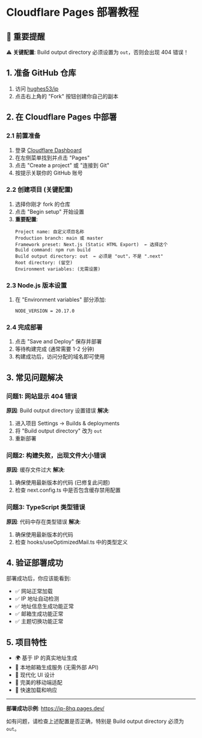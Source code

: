 # Cloudflare Pages 部署教程

## 🎯 重要提醒

⚠️ **关键配置**: Build output directory 必须设置为 `out`，否则会出现 404 错误！

## 1. 准备 GitHub 仓库

1. 访问 [hughes53/ip](https://github.com/hughes53/ip)
2. 点击右上角的 "Fork" 按钮创建你自己的副本

## 2. 在 Cloudflare Pages 中部署

### 2.1 前置准备
1. 登录 [Cloudflare Dashboard](https://dash.cloudflare.com)
2. 在左侧菜单找到并点击 "Pages"
3. 点击 "Create a project" 或 "连接到 Git"
4. 按提示关联你的 GitHub 账号

### 2.2 创建项目 (关键配置)
1. 选择你刚才 fork 的仓库
2. 点击 "Begin setup" 开始设置
3. **重要配置**:
   ```
   Project name: 自定义项目名称
   Production branch: main 或 master
   Framework preset: Next.js (Static HTML Export)  ← 选择这个
   Build command: npm run build
   Build output directory: out  ← 必须是 "out"，不是 ".next"
   Root directory: (留空)
   Environment variables: (无需设置)
   ```

### 2.3 Node.js 版本设置
1. 在 "Environment variables" 部分添加:
   ```
   NODE_VERSION = 20.17.0
   ```

### 2.4 完成部署
1. 点击 "Save and Deploy" 保存并部署
2. 等待构建完成 (通常需要 1-2 分钟)
3. 构建成功后，访问分配的域名即可使用

## 3. 常见问题解决

### 问题1: 网站显示 404 错误
**原因**: Build output directory 设置错误
**解决**: 
1. 进入项目 Settings → Builds & deployments
2. 将 "Build output directory" 改为 `out`
3. 重新部署

### 问题2: 构建失败，出现文件大小错误
**原因**: 缓存文件过大
**解决**: 
1. 确保使用最新版本的代码 (已修复此问题)
2. 检查 next.config.ts 中是否包含缓存禁用配置

### 问题3: TypeScript 类型错误
**原因**: 代码中存在类型错误
**解决**: 
1. 确保使用最新版本的代码
2. 检查 hooks/useOptimizedMail.ts 中的类型定义

## 4. 验证部署成功

部署成功后，你应该能看到:
- ✅ 网站正常加载
- ✅ IP 地址自动检测
- ✅ 地址信息生成功能正常
- ✅ 邮箱生成功能正常
- ✅ 主题切换功能正常

## 5. 项目特性

- 🌍 基于 IP 的真实地址生成
- 📧 本地邮箱生成服务 (无需外部 API)
- 🎨 现代化 UI 设计
- 📱 完美的移动端适配
- 🚀 快速加载和响应

---

**部署成功示例**: https://ip-8hq.pages.dev/

如有问题，请检查上述配置是否正确，特别是 Build output directory 必须为 `out`。

